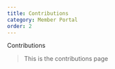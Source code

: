 ```yaml
---
title: Contributions
category: Member Portal
order: 2
---
```


Contributions

> This is the contributions page
